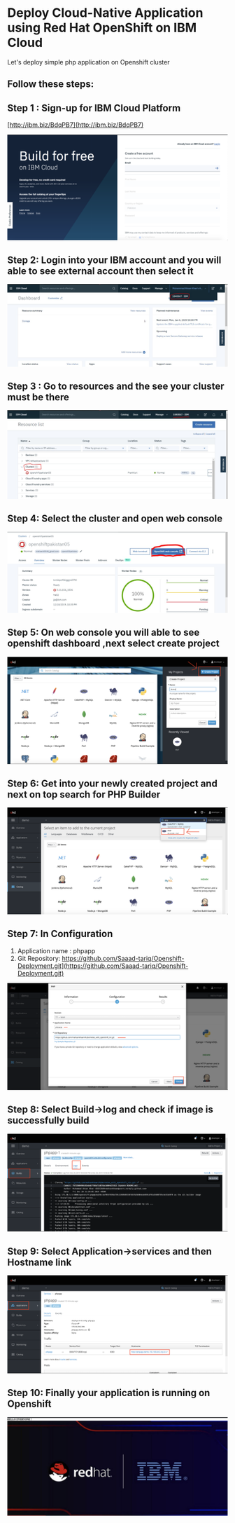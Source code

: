 # Deploy Cloud-Native Application using Red Hat OpenShift on IBM Cloud
Let's deploy simple php application on Openshift cluster

## Follow these steps:

## Step 1 : Sign-up for IBM Cloud Platform 

[http://ibm.biz/BdqPB7](http://ibm.biz/BdqPB7)

![GitHub Logo](images/s1.png)

## Step 2: Login into your IBM account and you will able to see external account then select it

![GitHub Logo](images/s5.jpeg)

## Step 3 : Go to resources and the see your cluster must be there
![GitHub Logo](images/s6.jpeg)

## Step 4: Select the cluster and open web console
![GitHub Logo](images/s7.jpeg)


## Step 5: On web console you will able to see openshift dashboard ,next select create project
![GitHub Logo](images/s8.png)



## Step 6: Get into your newly created project and next on top search for PHP Builder
![GitHub Logo](images/s9.png)

## Step 7: In Configuration
1. Application name : phpapp
2. Git Repository: https://github.com/Saaad-tariq/Openshift-Deployment.git](https://github.com/Saaad-tariq/Openshift-Deployment.git)

![GitHub Logo](images/s10.png)



## Step 8: Select Build->log and check if image is successfully build
![GitHub Logo](images/s11.png)


## Step 9: Select Application->services and then Hostname link
![GitHub Logo](images/s12.png)


## Step 10: Finally your application is running on Openshift
![GitHub Logo](images/s13.png)
